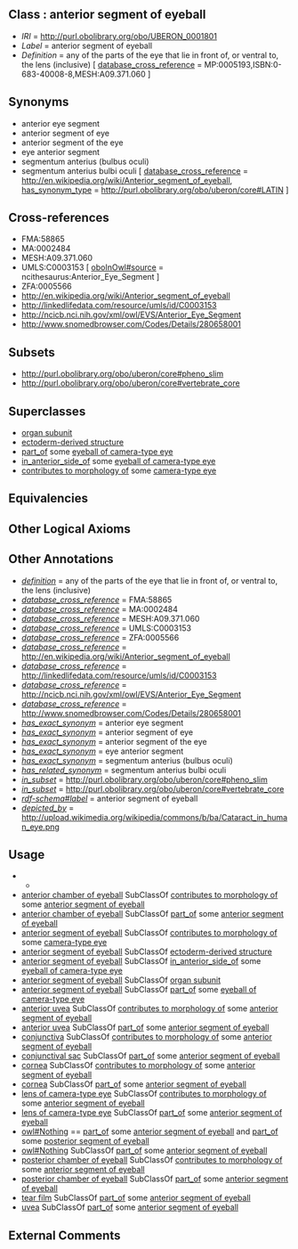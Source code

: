 
## Class : anterior segment of eyeball

 * *IRI* = http://purl.obolibrary.org/obo/UBERON_0001801
 * *Label* = anterior segment of eyeball
 * *Definition* = any of the parts of the eye that lie in front of, or ventral to, the lens (inclusive) [ [database_cross_reference](../../ef/oboInOwl#hasDbXref.md) = MP:0005193,ISBN:0-683-40008-8,MESH:A09.371.060 ]

## Synonyms

 * anterior eye segment
 * anterior segment of eye
 * anterior segment of the eye
 * eye anterior segment
 * segmentum anterius (bulbus oculi)
 * segmentum anterius bulbi oculi [ [database_cross_reference](../../ef/oboInOwl#hasDbXref.md) = http://en.wikipedia.org/wiki/Anterior_segment_of_eyeball, [has_synonym_type](../../pe/oboInOwl#hasSynonymType.md) = http://purl.obolibrary.org/obo/uberon/core#LATIN ]

## Cross-references

 * FMA:58865
 * MA:0002484
 * MESH:A09.371.060
 * UMLS:C0003153 [ [oboInOwl#source](../../ce/oboInOwl#source.md) = ncithesaurus:Anterior_Eye_Segment ]
 * ZFA:0005566
 * http://en.wikipedia.org/wiki/Anterior_segment_of_eyeball
 * http://linkedlifedata.com/resource/umls/id/C0003153
 * http://ncicb.nci.nih.gov/xml/owl/EVS/Anterior_Eye_Segment
 * http://www.snomedbrowser.com/Codes/Details/280658001

## Subsets

 * http://purl.obolibrary.org/obo/uberon/core#pheno_slim
 * http://purl.obolibrary.org/obo/uberon/core#vertebrate_core

## Superclasses

 * [organ subunit](../../UBERON/63/UBERON_0000063.md)
 * [ectoderm-derived structure](../../UBERON/21/UBERON_0004121.md)
 * [part_of](../../BFO/50/BFO_0000050.md) some [eyeball of camera-type eye](../../UBERON/30/UBERON_0010230.md)
 * [in_anterior_side_of](../../BSPO/23/BSPO_0000123.md) some [eyeball of camera-type eye](../../UBERON/30/UBERON_0010230.md)
 * [contributes to morphology of](../../RO/33/RO_0002433.md) some [camera-type eye](../../UBERON/19/UBERON_0000019.md)

## Equivalencies


## Other Logical Axioms


## Other Annotations

 * *[definition](../../IAO/15/IAO_0000115.md)* = any of the parts of the eye that lie in front of, or ventral to, the lens (inclusive)
 * *[database_cross_reference](../../ef/oboInOwl#hasDbXref.md)* = FMA:58865
 * *[database_cross_reference](../../ef/oboInOwl#hasDbXref.md)* = MA:0002484
 * *[database_cross_reference](../../ef/oboInOwl#hasDbXref.md)* = MESH:A09.371.060
 * *[database_cross_reference](../../ef/oboInOwl#hasDbXref.md)* = UMLS:C0003153
 * *[database_cross_reference](../../ef/oboInOwl#hasDbXref.md)* = ZFA:0005566
 * *[database_cross_reference](../../ef/oboInOwl#hasDbXref.md)* = http://en.wikipedia.org/wiki/Anterior_segment_of_eyeball
 * *[database_cross_reference](../../ef/oboInOwl#hasDbXref.md)* = http://linkedlifedata.com/resource/umls/id/C0003153
 * *[database_cross_reference](../../ef/oboInOwl#hasDbXref.md)* = http://ncicb.nci.nih.gov/xml/owl/EVS/Anterior_Eye_Segment
 * *[database_cross_reference](../../ef/oboInOwl#hasDbXref.md)* = http://www.snomedbrowser.com/Codes/Details/280658001
 * *[has_exact_synonym](../../ym/oboInOwl#hasExactSynonym.md)* = anterior eye segment
 * *[has_exact_synonym](../../ym/oboInOwl#hasExactSynonym.md)* = anterior segment of eye
 * *[has_exact_synonym](../../ym/oboInOwl#hasExactSynonym.md)* = anterior segment of the eye
 * *[has_exact_synonym](../../ym/oboInOwl#hasExactSynonym.md)* = eye anterior segment
 * *[has_exact_synonym](../../ym/oboInOwl#hasExactSynonym.md)* = segmentum anterius (bulbus oculi)
 * *[has_related_synonym](../../ym/oboInOwl#hasRelatedSynonym.md)* = segmentum anterius bulbi oculi
 * *[in_subset](../../et/oboInOwl#inSubset.md)* = http://purl.obolibrary.org/obo/uberon/core#pheno_slim
 * *[in_subset](../../et/oboInOwl#inSubset.md)* = http://purl.obolibrary.org/obo/uberon/core#vertebrate_core
 * *[rdf-schema#label](../../el/rdf-schema#label.md)* = anterior segment of eyeball
 * *[depicted_by](../../depicted/by/depicted_by.md)* = http://upload.wikimedia.org/wikipedia/commons/b/ba/Cataract_in_human_eye.png

## Usage

 * -
 * [anterior chamber of eyeball](../../UBERON/66/UBERON_0001766.md) SubClassOf [contributes to morphology of](../../RO/33/RO_0002433.md) some [anterior segment of eyeball](../../UBERON/01/UBERON_0001801.md)
 * [anterior chamber of eyeball](../../UBERON/66/UBERON_0001766.md) SubClassOf [part_of](../../BFO/50/BFO_0000050.md) some [anterior segment of eyeball](../../UBERON/01/UBERON_0001801.md)
 * [anterior segment of eyeball](../../UBERON/01/UBERON_0001801.md) SubClassOf [contributes to morphology of](../../RO/33/RO_0002433.md) some [camera-type eye](../../UBERON/19/UBERON_0000019.md)
 * [anterior segment of eyeball](../../UBERON/01/UBERON_0001801.md) SubClassOf [ectoderm-derived structure](../../UBERON/21/UBERON_0004121.md)
 * [anterior segment of eyeball](../../UBERON/01/UBERON_0001801.md) SubClassOf [in_anterior_side_of](../../BSPO/23/BSPO_0000123.md) some [eyeball of camera-type eye](../../UBERON/30/UBERON_0010230.md)
 * [anterior segment of eyeball](../../UBERON/01/UBERON_0001801.md) SubClassOf [organ subunit](../../UBERON/63/UBERON_0000063.md)
 * [anterior segment of eyeball](../../UBERON/01/UBERON_0001801.md) SubClassOf [part_of](../../BFO/50/BFO_0000050.md) some [eyeball of camera-type eye](../../UBERON/30/UBERON_0010230.md)
 * [anterior uvea](../../UBERON/92/UBERON_0011892.md) SubClassOf [contributes to morphology of](../../RO/33/RO_0002433.md) some [anterior segment of eyeball](../../UBERON/01/UBERON_0001801.md)
 * [anterior uvea](../../UBERON/92/UBERON_0011892.md) SubClassOf [part_of](../../BFO/50/BFO_0000050.md) some [anterior segment of eyeball](../../UBERON/01/UBERON_0001801.md)
 * [conjunctiva](../../UBERON/11/UBERON_0001811.md) SubClassOf [contributes to morphology of](../../RO/33/RO_0002433.md) some [anterior segment of eyeball](../../UBERON/01/UBERON_0001801.md)
 * [conjunctival sac](../../UBERON/08/UBERON_0005908.md) SubClassOf [part_of](../../BFO/50/BFO_0000050.md) some [anterior segment of eyeball](../../UBERON/01/UBERON_0001801.md)
 * [cornea](../../UBERON/64/UBERON_0000964.md) SubClassOf [contributes to morphology of](../../RO/33/RO_0002433.md) some [anterior segment of eyeball](../../UBERON/01/UBERON_0001801.md)
 * [cornea](../../UBERON/64/UBERON_0000964.md) SubClassOf [part_of](../../BFO/50/BFO_0000050.md) some [anterior segment of eyeball](../../UBERON/01/UBERON_0001801.md)
 * [lens of camera-type eye](../../UBERON/65/UBERON_0000965.md) SubClassOf [contributes to morphology of](../../RO/33/RO_0002433.md) some [anterior segment of eyeball](../../UBERON/01/UBERON_0001801.md)
 * [lens of camera-type eye](../../UBERON/65/UBERON_0000965.md) SubClassOf [part_of](../../BFO/50/BFO_0000050.md) some [anterior segment of eyeball](../../UBERON/01/UBERON_0001801.md)
 * [owl#Nothing](../../ng/owl#Nothing.md) == [part_of](../../BFO/50/BFO_0000050.md) some [anterior segment of eyeball](../../UBERON/01/UBERON_0001801.md) and [part_of](../../BFO/50/BFO_0000050.md) some [posterior segment of eyeball](../../UBERON/02/UBERON_0001802.md)
 * [owl#Nothing](../../ng/owl#Nothing.md) SubClassOf [part_of](../../BFO/50/BFO_0000050.md) some [anterior segment of eyeball](../../UBERON/01/UBERON_0001801.md)
 * [posterior chamber of eyeball](../../UBERON/67/UBERON_0001767.md) SubClassOf [contributes to morphology of](../../RO/33/RO_0002433.md) some [anterior segment of eyeball](../../UBERON/01/UBERON_0001801.md)
 * [posterior chamber of eyeball](../../UBERON/67/UBERON_0001767.md) SubClassOf [part_of](../../BFO/50/BFO_0000050.md) some [anterior segment of eyeball](../../UBERON/01/UBERON_0001801.md)
 * [tear film](../../UBERON/87/UBERON_0022287.md) SubClassOf [part_of](../../BFO/50/BFO_0000050.md) some [anterior segment of eyeball](../../UBERON/01/UBERON_0001801.md)
 * [uvea](../../UBERON/68/UBERON_0001768.md) SubClassOf [part_of](../../BFO/50/BFO_0000050.md) some [anterior segment of eyeball](../../UBERON/01/UBERON_0001801.md)

## External Comments

